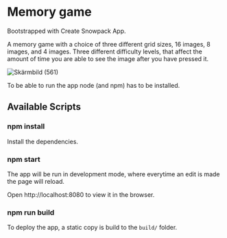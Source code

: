 # Memory game

Bootstrapped with Create Snowpack App.

A memory game with a choice of three different grid sizes, 16 images, 8 images, and 4 images. Three different difficulty levels, that affect the amount of time you are able to see the image after you have pressed it. 

![Skärmbild (561)](https://user-images.githubusercontent.com/112863208/190404872-1f2fa2c3-518b-4943-b6e9-1022b8cef4ae.png)

To be able to run the app node (and npm) has to be installed.

Available Scripts
----------------------

### npm install

Install the dependencies.

### npm start

The app will be run in development mode, where everytime an edit is made the page will reload.

Open http://localhost:8080 to view it in the browser.

### npm run build

To deploy the app, a static copy is build to the `build/` folder.

